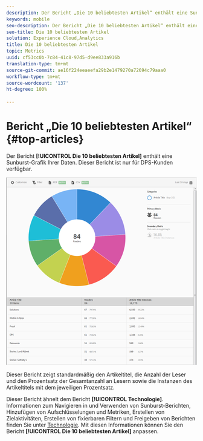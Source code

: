 ```yaml
---
description: Der Bericht „Die 10 beliebtesten Artikel“ enthält eine Sunburst-Grafik Ihrer Daten. Dieser Bericht ist nur für DPS-Kunden (Digital Publishing Suite) verfügbar.
keywords: mobile
seo-description: Der Bericht „Die 10 beliebtesten Artikel“ enthält eine Sunburst-Grafik Ihrer Daten. Dieser Bericht ist nur für DPS-Kunden (Digital Publishing Suite) verfügbar.
seo-title: Die 10 beliebtesten Artikel
solution: Experience Cloud,Analytics
title: Die 10 beliebtesten Artikel
topic: Metrics
uuid: cf53cc0b-7c84-41c8-97d5-d9ee833a916b
translation-type: tm+mt
source-git-commit: ae16f224eeaeefa29b2e1479270a72694c79aaa0
workflow-type: tm+mt
source-wordcount: '137'
ht-degree: 100%

---
```



# Bericht „Die 10 beliebtesten Artikel“ {#top-articles}

Der Bericht **[!UICONTROL Die 10 beliebtesten Artikel]** enthält eine Sunburst-Grafik Ihrer Daten. Dieser Bericht ist nur für DPS-Kunden verfügbar.

![](assets/dps_top_10.png)

Dieser Bericht zeigt standardmäßig den Artikeltitel, die Anzahl der Leser und den Prozentsatz der Gesamtanzahl an Lesern sowie die Instanzen des Artikeltitels mit dem jeweiligen Prozentsatz.

Dieser Bericht ähnelt dem Bericht **[!UICONTROL Technologie]**. Informationen zum Navigieren in und Verwenden von Sunburst-Berichten, Hinzufügen von Aufschlüsselungen und Metriken, Erstellen von Zielaktivitäten, Erstellen von fixierbaren Filtern und Freigeben von Berichten finden Sie unter [Technologie](/help/using/usage/reports-technology.md). Mit diesen Informationen können Sie den Bericht **[!UICONTROL Die 10 beliebtesten Artikel]** anpassen.
